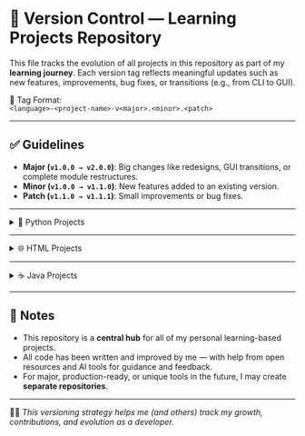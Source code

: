 # 📘 Version Control — Learning Projects Repository

This file tracks the evolution of all projects in this repository as part of my **learning journey**. Each version tag reflects meaningful updates such as new features, improvements, bug fixes, or transitions (e.g., from CLI to GUI).

🔖 Tag Format:  
`<language>-<project-name>-v<major>.<minor>.<patch>`

---

## ✅ Guidelines

- **Major (`v1.0.0 → v2.0.0`)**: Big changes like redesigns, GUI transitions, or complete module restructures.
- **Minor (`v1.0.0 → v1.1.0`)**: New features added to an existing version.
- **Patch (`v1.1.0 → v1.1.1`)**: Small improvements or bug fixes.

---

<details>
<summary>🐍 Python Projects</summary>

### 1. 📁 File Organizer

A file management tool that began as a **Command-Line Interface (CLI)** app and evolved into a full **Graphical User Interface (GUI)** with undo features and modular code design.

| Version Tag                     | Commit ID | Type       | Summary                                              | 🔗 Download |
|----------------------------------|-----------|------------|------------------------------------------------------|-------------|
| `py-file_organizer-v1.0.0`       | 68504ca   | 🚀 Initial | Basic CLI app to organize files by extension         | [📥](https://github.com/Durlabhx/Projects/archive/refs/tags/py-file_organizer-v1.0.0.zip) |
| `py-file_organizer-v1.1.0`       | 6dc80c2   | ➕ Feature  | Added "Undo Last Moved File" function                | [📥](https://github.com/Durlabhx/Projects/archive/refs/tags/py-file_organizer-v1.1.0.zip) |
| `py-file_organizer-v1.2.0`       | f719216   | ➕ Feature  | Added "Undo All Files" feature                       | [📥](https://github.com/Durlabhx/Projects/archive/refs/tags//py-file_organizer-v1.2.0.zip) |
| `py-file_organizer-v1.3.0`       | f66ac6f   | 🔁 Merge    | Merged undo logic + Improved folder validation       | [📥](https://github.com/Durlabhx/Projects/archive/refs/tags/py-file_organizer-v1.3.0.zip) |
| `py-file_organizer-v2.0.0`       | 1000301   | 🧰 Major    | GUI added using tkinter + README + Modular Structure | [📥](https://github.com/Durlabhx/Projects/archive/refs/tags/py-file_organizer-v2.0.0.zip) |
| `py-file_organizer-v2.0.1`       | ff18665   | 🐞 Fix      | Minor typo fix and small code improvements           | [📥](https://github.com/Durlabhx/Projects/archive/refs/tags/py-file_organizer-v2.0.1.zip) |

<!-- Add future Python projects below -->
<!-- Example:

### 📁 Snake Game

| Version                | Commit ID | Description                    | Download |
|------------------------|-----------|--------------------------------|----------|
| `py-snakegame-v1.0.0`  | xyz1234   | Initial version of snake game | [📥](...) |

-->

</details>

---

<details>
<summary>🌐 HTML Projects</summary>

### Comming Soon
</details>

---

<details>
<summary>☕ Java Projects</summary>

### Comming Soon

</details>

---

## 📌 Notes

- This repository is a **central hub** for all of my personal learning-based projects.
- All code has been written and improved by me — with help from open resources and AI tools for guidance and feedback.
- For major, production-ready, or unique tools in the future, I may create **separate repositories**.

---

👨‍💻 *This versioning strategy helps me (and others) track my growth, contributions, and evolution as a developer.*

